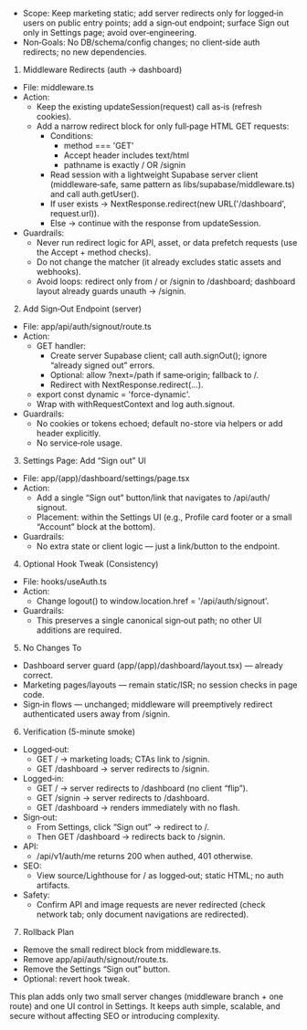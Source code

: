  - Scope: Keep marketing static; add server redirects only for logged‑in
  users on public entry points; add a sign‑out endpoint; surface Sign out
  only in Settings page; avoid over‑engineering.
  - Non‑Goals: No DB/schema/config changes; no client‑side auth redirects;
  no new dependencies.

  1) Middleware Redirects (auth → dashboard)

  - File: middleware.ts
  - Action:
      - Keep the existing updateSession(request) call as‑is (refresh
  cookies).
      - Add a narrow redirect block for only full‑page HTML GET requests:
          - Conditions:
              - method === 'GET'
              - Accept header includes text/html
              - pathname is exactly / OR /signin
          - Read session with a lightweight Supabase server client
  (middleware‑safe, same pattern as libs/supabase/middleware.ts) and call
  auth.getUser().
          - If user exists → NextResponse.redirect(new URL('/dashboard',
  request.url)).
          - Else → continue with the response from updateSession.
  - Guardrails:
      - Never run redirect logic for API, asset, or data prefetch requests
  (use the Accept + method checks).
      - Do not change the matcher (it already excludes static assets and
  webhooks).
      - Avoid loops: redirect only from / or /signin to /dashboard;
  dashboard layout already guards unauth → /signin.

  2) Add Sign‑Out Endpoint (server)

  - File: app/api/auth/signout/route.ts
  - Action:
      - GET handler:
          - Create server Supabase client; call auth.signOut(); ignore
  “already signed out” errors.
          - Optional: allow ?next=/path if same‑origin; fallback to /.
          - Redirect with NextResponse.redirect(...).
      - export const dynamic = 'force-dynamic'.
      - Wrap with withRequestContext and log auth.signout.
  - Guardrails:
      - No cookies or tokens echoed; default no-store via helpers or add
  header explicitly.
      - No service‑role usage.

  3) Settings Page: Add “Sign out” UI

  - File: app/(app)/dashboard/settings/page.tsx
  - Action:
      - Add a single “Sign out” button/link that navigates to /api/auth/
  signout.
      - Placement: within the Settings UI (e.g., Profile card footer or a
  small “Account” block at the bottom).
  - Guardrails:
      - No extra state or client logic — just a link/button to the
  endpoint.

  4) Optional Hook Tweak (Consistency)

  - File: hooks/useAuth.ts
  - Action:
      - Change logout() to window.location.href = '/api/auth/signout'.
  - Guardrails:
      - This preserves a single canonical sign‑out path; no other UI
  additions are required.

  5) No Changes To

  - Dashboard server guard (app/(app)/dashboard/layout.tsx) — already
  correct.
  - Marketing pages/layouts — remain static/ISR; no session checks in page
  code.
  - Sign‑in flows — unchanged; middleware will preemptively redirect
  authenticated users away from /signin.

  6) Verification (5-minute smoke)

  - Logged‑out:
      - GET / → marketing loads; CTAs link to /signin.
      - GET /dashboard → server redirects to /signin.
  - Logged‑in:
      - GET / → server redirects to /dashboard (no client “flip”).
      - GET /signin → server redirects to /dashboard.
      - GET /dashboard → renders immediately with no flash.
  - Sign‑out:
      - From Settings, click “Sign out” → redirect to /.
      - Then GET /dashboard → redirects back to /signin.
  - API:
      - /api/v1/auth/me returns 200 when authed, 401 otherwise.
  - SEO:
      - View source/Lighthouse for / as logged‑out; static HTML; no auth
  artifacts.
  - Safety:
      - Confirm API and image requests are never redirected (check network
  tab; only document navigations are redirected).

  7) Rollback Plan

  - Remove the small redirect block from middleware.ts.
  - Remove app/api/auth/signout/route.ts.
  - Remove the Settings “Sign out” button.
  - Optional: revert hook tweak.

  This plan adds only two small server changes (middleware branch + one
  route) and one UI control in Settings. It keeps auth simple, scalable,
and secure without affecting SEO or introducing complexity.